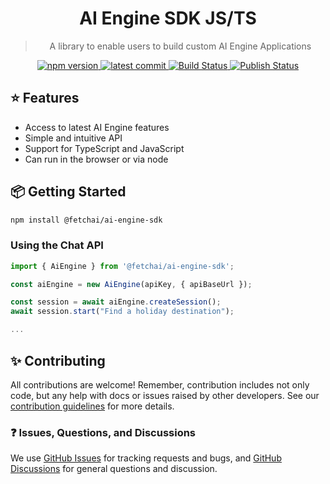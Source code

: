 <div align="center">
  <h1>AI Engine SDK JS/TS</h1>
  <blockquote>A library to enable users to build custom AI Engine Applications</blockquote>

<a href="https://www.npmjs.com/package/@fetchai/ai-engine-sdk">
  <img src="https://badgen.net/npm/v/@fetchai/ai-engine-sdk?color=blue" alt="npm version">
</a>
<a href="https://github.com/fetchai/ai-engine-sdk-js">
  <img src="https://img.shields.io/github/last-commit/fetchai/ai-engine-sdk-js" alt="latest commit">
</a>
<a href="https://github.com/fetchai/ai-engine-sdk-js/actions">
  <img alt="Build Status" src="https://github.com/fetchai/ai-engine-sdk-js/workflows/Build/badge.svg?color=green" />
</a>
<a href="https://github.com/fetchai/ai-engine-sdk-js/actions">
  <img alt="Publish Status" src="https://github.com/fetchai/ai-engine-sdk-js/workflows/Publish/badge.svg?color=green" />
</a>

</div>

## ⭐️ Features

- Access to latest AI Engine features
- Simple and intuitive API
- Support for TypeScript and JavaScript
- Can run in the browser or via node

## 📦 Getting Started

```bash
npm install @fetchai/ai-engine-sdk
```

### Using the Chat API

```javascript
import { AiEngine } from '@fetchai/ai-engine-sdk';

const aiEngine = new AiEngine(apiKey, { apiBaseUrl });

const session = await aiEngine.createSession();
await session.start("Find a holiday destination");

...
```

## ✨ Contributing

All contributions are welcome! Remember, contribution includes not only code, but any help with docs or issues raised by other developers. See our [contribution guidelines](https://github.com/fetchai/ai-engine-sdk-js/blob/main/CONTRIBUTING.md) for more details.

### ❓ Issues, Questions, and Discussions

We use [GitHub Issues](https://github.com/fetchai/ai-engine-sdk-js/issues) for tracking requests and bugs, and [GitHub Discussions](https://github.com/fetchai/ai-engine-sdk-js/discussions) for general questions and discussion.
